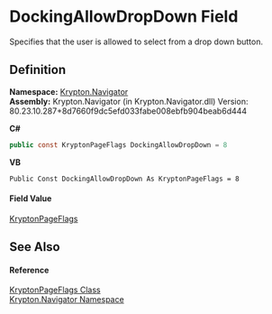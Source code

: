 # DockingAllowDropDown Field


Specifies that the user is allowed to select from a drop down button.



## Definition
**Namespace:** <a href="a21ac074-d119-3dc6-bd1c-d3a12c0128bc.md">Krypton.Navigator</a>  
**Assembly:** Krypton.Navigator (in Krypton.Navigator.dll) Version: 80.23.10.287+8d7660f9dc5efd033fabe008ebfb904beab6d444

**C#**
``` C#
public const KryptonPageFlags DockingAllowDropDown = 8
```
**VB**
``` VB
Public Const DockingAllowDropDown As KryptonPageFlags = 8
```



#### Field Value
<a href="a72955c4-e908-effe-05d6-790c25899294.md">KryptonPageFlags</a>

## See Also


#### Reference
<a href="a72955c4-e908-effe-05d6-790c25899294.md">KryptonPageFlags Class</a>  
<a href="a21ac074-d119-3dc6-bd1c-d3a12c0128bc.md">Krypton.Navigator Namespace</a>  
